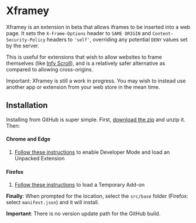 # Xframey
Xframey is an extension in beta that allows iframes to be inserted into a web page. It sets the `X-Frame-Options` header to `SAME ORIGIN` and `Content-Security-Policy` headers to `'self'`, overriding any potential `DENY` values set by the server.

This is useful for extensions that wish to allow websites to frame themselves (like [Infy Scroll](https://github.com/sixcious/infy-scroll)), and is a relatively safer alternative as compared to allowing cross-origins.

Important: Xframey is still a work in progress. You may wish to instead use another app or extension from your web store in the mean time.

## Installation
Installing from GitHub is super simple. First, [download the zip](https://github.com/sixcious/xframey/archive/refs/heads/main.zip) and unzip it. Then:

#### Chrome and Edge
1. [Follow these instructions](https://developer.chrome.com/docs/extensions/mv3/getstarted/development-basics/#load-unpacked) to enable Developer Mode and load an Unpacked Extension

#### Firefox
1. [Follow these instructions](https://developer.mozilla.org/en-US/docs/Mozilla/Add-ons/WebExtensions/Your_first_WebExtension#installing) to load a Temporary Add-on

**Finally**: When prompted for the location, select the `src/base` folder (Firefox: select `manifest.json`) and it will install.

**Important**: There is no version update path for the GitHub build.
